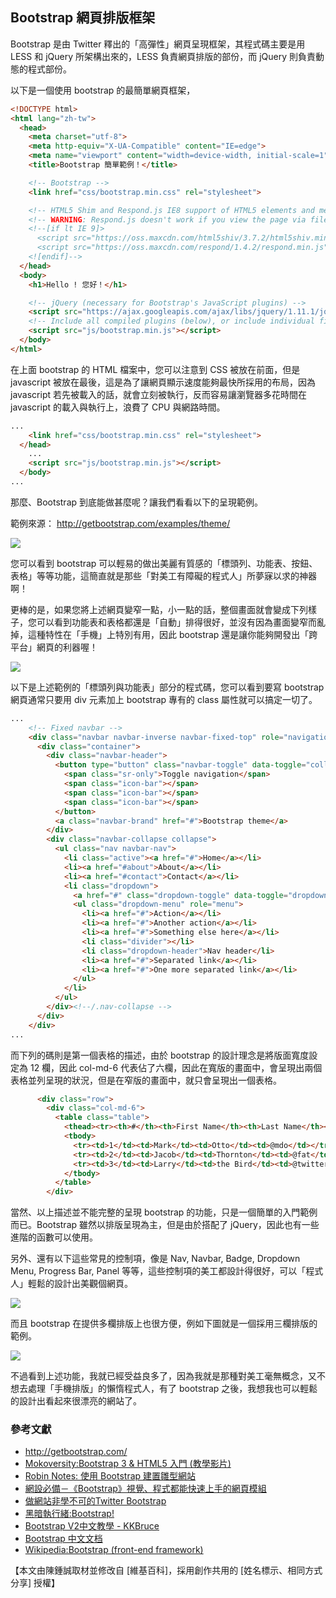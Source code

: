 ## Bootstrap 網頁排版框架

Bootstrap 是由 Twitter 釋出的「高彈性」網頁呈現框架，其程式碼主要是用 LESS 和 jQuery 所架構出來的，LESS 負責網頁排版的部份，而 jQuery 則負責動態的程式部份。

以下是一個使用 bootstrap 的最簡單網頁框架，


```html
<!DOCTYPE html>
<html lang="zh-tw">
  <head>
    <meta charset="utf-8">
    <meta http-equiv="X-UA-Compatible" content="IE=edge">
    <meta name="viewport" content="width=device-width, initial-scale=1">
    <title>Bootstrap 簡單範例！</title>

    <!-- Bootstrap -->
    <link href="css/bootstrap.min.css" rel="stylesheet">

    <!-- HTML5 Shim and Respond.js IE8 support of HTML5 elements and media queries -->
    <!-- WARNING: Respond.js doesn't work if you view the page via file:// -->
    <!--[if lt IE 9]>
      <script src="https://oss.maxcdn.com/html5shiv/3.7.2/html5shiv.min.js"></script>
      <script src="https://oss.maxcdn.com/respond/1.4.2/respond.min.js"></script>
    <![endif]-->
  </head>
  <body>
    <h1>Hello ! 您好！</h1>

    <!-- jQuery (necessary for Bootstrap's JavaScript plugins) -->
    <script src="https://ajax.googleapis.com/ajax/libs/jquery/1.11.1/jquery.min.js"></script>
    <!-- Include all compiled plugins (below), or include individual files as needed -->
    <script src="js/bootstrap.min.js"></script>
  </body>
</html>
```

在上面 bootstrap 的 HTML 檔案中，您可以注意到 CSS 被放在前面，但是 javascript 被放在最後，這是為了讓網頁顯示速度能夠最快所採用的布局，因為 javascript 若先被載入的話，就會立刻被執行，反而容易讓瀏覽器多花時間在 javascript 的載入與執行上，浪費了 CPU 與網路時間。

```html
...
    <link href="css/bootstrap.min.css" rel="stylesheet">
  </head>
	...
    <script src="js/bootstrap.min.js"></script>
  </body>
...  
```

那麼、Bootstrap 到底能做甚麼呢？讓我們看看以下的呈現範例。

範例來源： <http://getbootstrap.com/examples/theme/>

![](../img/bootstrap1.jpg)

您可以看到 bootstrap 可以輕易的做出美麗有質感的「標頭列、功能表、按鈕、表格」等等功能，這簡直就是那些「對美工有障礙的程式人」所夢寐以求的神器啊！

更棒的是，如果您將上述網頁變窄一點，小一點的話，整個畫面就會變成下列樣子，您可以看到功能表和表格都還是「自動」排得很好，並沒有因為畫面變窄而亂掉，這種特性在「手機」上特別有用，因此 bootstrap 還是讓你能夠開發出「跨平台」網頁的利器喔！

![](../img/bootstrap_mobile.jpg)

以下是上述範例的「標頭列與功能表」部分的程式碼，您可以看到要寫 bootstrap 網頁通常只要用 div 元素加上 bootstrap 專有的 class 屬性就可以搞定一切了。

```html
...
    <!-- Fixed navbar -->
    <div class="navbar navbar-inverse navbar-fixed-top" role="navigation">
      <div class="container">
        <div class="navbar-header">
          <button type="button" class="navbar-toggle" data-toggle="collapse" data-target=".navbar-collapse">
            <span class="sr-only">Toggle navigation</span>
            <span class="icon-bar"></span>
            <span class="icon-bar"></span>
            <span class="icon-bar"></span>
          </button>
          <a class="navbar-brand" href="#">Bootstrap theme</a>
        </div>
        <div class="navbar-collapse collapse">
          <ul class="nav navbar-nav">
            <li class="active"><a href="#">Home</a></li>
            <li><a href="#about">About</a></li>
            <li><a href="#contact">Contact</a></li>
            <li class="dropdown">
              <a href="#" class="dropdown-toggle" data-toggle="dropdown">Dropdown <span class="caret"></span></a>
              <ul class="dropdown-menu" role="menu">
                <li><a href="#">Action</a></li>
                <li><a href="#">Another action</a></li>
                <li><a href="#">Something else here</a></li>
                <li class="divider"></li>
                <li class="dropdown-header">Nav header</li>
                <li><a href="#">Separated link</a></li>
                <li><a href="#">One more separated link</a></li>
              </ul>
            </li>
          </ul>
        </div><!--/.nav-collapse -->
      </div>
    </div>
...	
```
	
而下列的碼則是第一個表格的描述，由於 bootstrap 的設計理念是將版面寬度設定為 12 欄，因此 col-md-6 代表佔了六欄，因此在寬版的畫面中，會呈現出兩個表格並列呈現的狀況，但是在窄版的畫面中，就只會呈現出一個表格。

```html
      <div class="row">
        <div class="col-md-6">
          <table class="table">
            <thead><tr><th>#</th><th>First Name</th><th>Last Name</th><th>Username</th></tr></thead>
            <tbody>
              <tr><td>1</td><td>Mark</td><td>Otto</td><td>@mdo</td></tr>
              <tr><td>2</td><td>Jacob</td><td>Thornton</td><td>@fat</td></tr>
              <tr><td>3</td><td>Larry</td><td>the Bird</td><td>@twitter</td></tr>
            </tbody>
          </table>
        </div>
```	

當然、以上描述並不能完整的呈現 bootstrap 的功能，只是一個簡單的入門範例而已。Bootstrap 雖然以排版呈現為主，但是由於搭配了 jQuery，因此也有一些進階的函數可以使用。

另外、還有以下這些常見的控制項，像是 Nav, Navbar, Badge, Dropdown Menu, Progress Bar, Panel 等等，這些控制項的美工都設計得很好，可以「程式人」輕鬆的設計出美觀個網頁。

![](../img/bootstrap_controls.jpg)


而且 bootstrap 在提供多欄排版上也很方便，例如下圖就是一個採用三欄排版的範例。

![](../img/bootstrap_3column.jpg)


不過看到上述功能，我就已經受益良多了，因為我就是那種對美工毫無概念，又不想去處理「手機排版」的懶惰程式人，有了 bootstrap 之後，我想我也可以輕鬆的設計出看起來很漂亮的網站了。

### 參考文獻

* <http://getbootstrap.com/>
* [Mokoversity:Bootstrap 3 & HTML5 入門 (教學影片)](https://www.mokoversity.com/course/html5/bootstrap-html5-intro)
* [Robin Notes: 使用 Bootstrap 建置雛型網站](http://note.robinks.net/2013/10/using-bootstrap-to-build-prototype-web.html)
* [網設必備－《Bootstrap》視覺、程式都能快速上手的網頁模組](http://www.minwt.com/html/8686.html)
* [做網站非學不可的Twitter Bootstrap](http://blog.rx836.tw/blog/twitter-bootstrap/)
* [黑暗執行緒:Bootstrap!](http://blog.darkthread.net/post-2013-06-12-bootsrap-and-kendo-ui.aspx)
* [Bootstrap V2中文教學 - KKBruce](http://kkbruce.tw/)
* [Bootstrap 中文文档](http://v3.bootcss.com/)
* [Wikipedia:Bootstrap (front-end framework)]

[Wikipedia:Bootstrap (front-end framework)]:http://en.wikipedia.org/wiki/Bootstrap_(front-end_framework)


【本文由陳鍾誠取材並修改自 [維基百科]，採用創作共用的 [姓名標示、相同方式分享] 授權】

